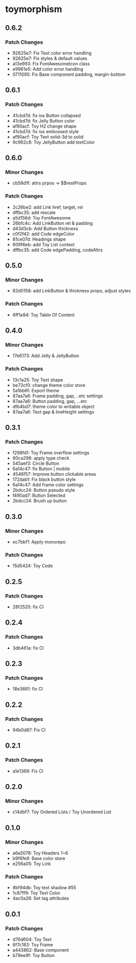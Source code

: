 # toymorphism

## 0.6.2

### Patch Changes

- 92625e7: Fix Text color error handling
- 92625e7: Fix styles & default values
- a13e993: Fix FontAwesomeIcon class
- e9981e5: Add color error handling
- 0711095: Fix Base component padding, margin-bottom

## 0.6.1

### Patch Changes

- 41cbd7d: fix ios Button collapsed
- 41cbd7d: fix Jelly Button color
- af90acf: Toy H2 change shape
- 41cbd7d: fix ios embossed style
- af90acf: Toy Text solid-3d to solid
- 9c962c8: Toy JellyButton add textColor

## 0.6.0

### Minor Changes

- cb58d1f: attrs prpos -> \$\$restProps

### Patch Changes

- 2c26be2: add Link href, target, rel
- dffbc35: add rescale
- a5d156d: Toy FontAwesome
- 26bfc4c: Add LinkButton rel & padding
- d43d3cb: Add Button thickness
- c0f2f42: add Code edgeColor
- 81ce07d: Headings shape
- 609f6eb: add Toy List context
- dffbc35: add Code edgePadding, codeAttrs

## 0.5.0

### Minor Changes

- 82d0158: add LinkButton & thickness props, adjust styles

### Patch Changes

- 8ff1e84: Toy Table Of Content

## 0.4.0

### Minor Changes

- 17e6173: Add Jelly & JellyButton

### Patch Changes

- 13c1a25: Toy Text shape
- be72cf0: change theme color store
- 5a1bb6f: Export theme
- 87aa7a6: Frame padding, gap, ..etc settings
- 87aa7a6: Button padding, gap, ...etc
- dfb4bd7: theme color to writable object
- 87aa7a6: Text gap & lineHeight settings

## 0.3.1

### Patch Changes

- f298fd1: Toy Frame overflow settings
- 80ca298: apply type check
- 545aef3: Circle Button
- 6a14c47: fix Button | mobile
- 4546f57: Improve button clickable areas
- 172dab1: Fix black button style
- 6a14c47: Add frame color settings
- 2bdcc24: Button pseudo style
- f490ad7: Button Selected
- 2bdcc24: Brush up button

## 0.3.0

### Minor Changes

- ec7bbf1: Apply monorepo

### Patch Changes

- 15d5424: Toy Code

## 0.2.5

### Patch Changes

- 28f2520: fix CI

## 0.2.4

### Patch Changes

- 3db461a: fix CI

## 0.2.3

### Patch Changes

- 18e3661: fix CI

## 0.2.2

### Patch Changes

- 94b0d87: Fix CI

## 0.2.1

### Patch Changes

- a1e1369: Fix CI

## 0.2.0

### Minor Changes

- c14dbf7: Toy Ordered Lists / Toy Unordered List

## 0.1.0

### Minor Changes

- a6a5078: Toy Headers 1~6
- b9f6fe9: Base color store
- e256a05: Toy Link

### Patch Changes

- 8bf94db: Toy text shadow #55
- 1c87ff9: Toy Text Color
- 4ac0a26: Set tag attributes

## 0.0.1

### Patch Changes

- d76d604: Toy Text
- 6f7c183: Toy Frame
- a443862: Base component
- b79ee9f: Toy Button
